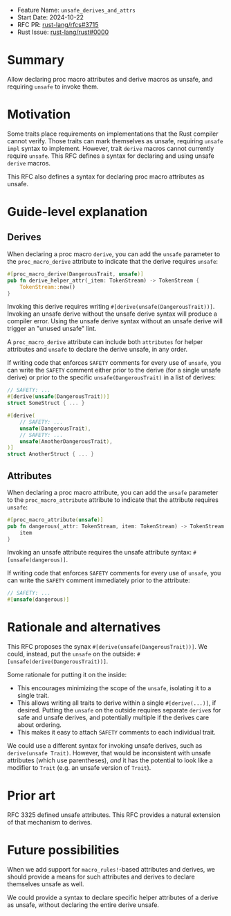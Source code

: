 - Feature Name: `unsafe_derives_and_attrs`
- Start Date: 2024-10-22
- RFC PR: [rust-lang/rfcs#3715](https://github.com/rust-lang/rfcs/pull/3715)
- Rust Issue: [rust-lang/rust#0000](https://github.com/rust-lang/rust/issues/0000)

# Summary
[summary]: #summary

Allow declaring proc macro attributes and derive macros as unsafe, and
requiring `unsafe` to invoke them.

# Motivation
[motivation]: #motivation

Some traits place requirements on implementations that the Rust compiler cannot
verify. Those traits can mark themselves as unsafe, requiring `unsafe impl`
syntax to implement. However, trait `derive` macros cannot currently require
`unsafe`. This RFC defines a syntax for declaring and using unsafe `derive`
macros.

This RFC also defines a syntax for declaring proc macro attributes as unsafe.

# Guide-level explanation
[guide-level-explanation]: #guide-level-explanation

## Derives

When declaring a proc macro `derive`, you can add the `unsafe` parameter to the
`proc_macro_derive` attribute to indicate that the derive requires `unsafe`:

```rust
#[proc_macro_derive(DangerousTrait, unsafe)]
pub fn derive_helper_attr(_item: TokenStream) -> TokenStream {
    TokenStream::new()
}
```

Invoking this derive requires writing `#[derive(unsafe(DangerousTrait))]`.
Invoking an unsafe derive without the unsafe derive syntax will produce a
compiler error. Using the unsafe derive syntax without an unsafe derive will
trigger an "unused unsafe" lint.

A `proc_macro_derive` attribute can include both `attributes` for helper
attributes and `unsafe` to declare the derive unsafe, in any order.

If writing code that enforces `SAFETY` comments for every use of `unsafe`, you
can write the `SAFETY` comment either prior to the derive (for a single unsafe
derive) or prior to the specific `unsafe(DangerousTrait)` in a list of derives:

```rust
// SAFETY: ...
#[derive(unsafe(DangerousTrait))]
struct SomeStruct { ... }

#[derive(
    // SAFETY: ...
    unsafe(DangerousTrait),
    // SAFETY: ...
    unsafe(AnotherDangerousTrait),
)]
struct AnotherStruct { ... }
```

## Attributes

When declaring a proc macro attribute, you can add the `unsafe` parameter to
the `proc_macro_attribute` attribute to indicate that the attribute requires
`unsafe`:

```rust
#[proc_macro_attribute(unsafe)]
pub fn dangerous(_attr: TokenStream, item: TokenStream) -> TokenStream {
    item
}
```

Invoking an unsafe attribute requires the unsafe attribute syntax:
`#[unsafe(dangerous)]`.

If writing code that enforces `SAFETY` comments for every use of `unsafe`, you
can write the `SAFETY` comment immediately prior to the attribute:

```rust
// SAFETY: ...
#[unsafe(dangerous)]
```

# Rationale and alternatives
[rationale-and-alternatives]: #rationale-and-alternatives

This RFC proposes the synax `#[derive(unsafe(DangerousTrait))]`. We could,
instead, put the `unsafe` on the outside: `#[unsafe(derive(DangerousTrait))]`.

Some rationale for putting it on the inside:
- This encourages minimizing the scope of the `unsafe`, isolating it to a
  single trait.
- This allows writing all traits to derive within a single `#[derive(...)]`, if
  desired. Putting the `unsafe` on the outside requires separate `derive`s for
  safe and unsafe derives, and potentially multiple if the derives care about
  ordering.
- This makes it easy to attach `SAFETY` comments to each individual trait.

We could use a different syntax for invoking unsafe derives, such as
`derive(unsafe Trait)`. However, that would be inconsistent with unsafe
attributes (which use parentheses), *and* it has the potential to look like a
modifier to `Trait` (e.g. an unsafe version of `Trait`).

# Prior art
[prior-art]: #prior-art

RFC 3325 defined unsafe attributes. This RFC provides a natural extension of
that mechanism to derives.

# Future possibilities
[future-possibilities]: #future-possibilities

When we add support for `macro_rules!`-based attributes and derives, we should
provide a means for such attributes and derives to declare themselves unsafe as
well.

We could provide a syntax to declare specific helper attributes of a derive as
unsafe, without declaring the entire derive unsafe.
